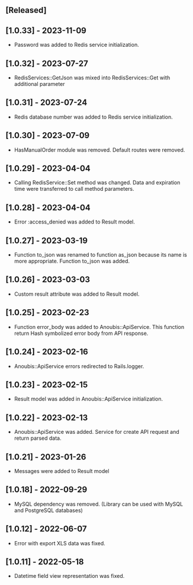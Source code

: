 ## [Released]

## [1.0.33] - 2023-11-09
- Password was added to Redis service initialization.

## [1.0.32] - 2023-07-27
- RedisServices::GetJson was mixed into RedisServices::Get with additional parameter

## [1.0.31] - 2023-07-24
- Redis database number was added to Redis service initialization.

## [1.0.30] - 2023-07-09
- HasManualOrder module was removed. Default routes were removed.

## [1.0.29] - 2023-04-04
- Calling RedisService::Set method was changed. Data and expiration time were transferred to call method parameters.
 
## [1.0.28] - 2023-04-04
- Error :access_denied was added to Result model.

## [1.0.27] - 2023-03-19
- Function to_json was renamed to function as_json because its name is more appropriate. Function to_json was added.

## [1.0.26] - 2023-03-03
- Custom result attribute was added to Result model. 

## [1.0.25] - 2023-02-23
- Function error_body was added to Anoubis::ApiService. This function return Hash symbolized error body from API response.

## [1.0.24] - 2023-02-16
- Anoubis::ApiService errors redirected to Rails.logger.

## [1.0.23] - 2023-02-15
- Result model was added in Anoubis::ApiService initialization.

## [1.0.22] - 2023-02-13
- Anoubis::ApiService was added. Service for create API request and return parsed data.

## [1.0.21] - 2023-01-26
- Messages were added to Result model 

## [1.0.18] - 2022-09-29
- MySQL dependency was removed. (Library can be used with MySQL and PostgreSQL databases)

## [1.0.12] - 2022-06-07
- Error with export XLS data was fixed.

## [1.0.11] - 2022-05-18
- Datetime field view representation was fixed.
